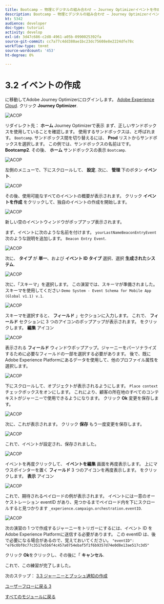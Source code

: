 ```yaml
---
title: Bootcamp — 物理とデジタルの組み合わせ — Journey Optimizerイベントを作成する
description: Bootcamp — 物理とデジタルの組み合わせ — Journey Optimizerイベントを作成する
kt: 5342
audience: developer
doc-type: tutorial
activity: develop
exl-id: 3d47c686-c2d8-4961-a05b-0990025392fa
source-git-commit: cc7a77c4dd380ae1bc23dc75608e8e2224dfe78c
workflow-type: tm+mt
source-wordcount: '453'
ht-degree: 0%

---
```


# 3.2 イベントの作成

に移動してAdobe Journey Optimizerにログインします。 [Adobe Experience Cloud](https://experience.adobe.com). クリック **Journey Optimizer**.

![ACOP](./images/acophome.png)

リダイレクト先： **ホーム**  Journey Optimizerで表示 まず、正しいサンドボックスを使用していることを確認します。 使用するサンドボックスは、と呼ばれます。 `Bootcamp`. サンドボックス間を切り替えるには、 **Prod** リストからサンドボックスを選択します。 この例では、サンドボックスの名前はです。 **Bootcamp2**. その後、 **ホーム** サンドボックスの表示 `Bootcamp`.

![ACOP](./images/acoptriglp.png)

左側のメニューで、下にスクロールして、 **設定**. 次に、 **管理** 下のボタン **イベント**.

![ACOP](./images/acopmenu.png)

その後、使用可能なすべてのイベントの概要が表示されます。 クリック **イベントを作成** をクリックして、独自のイベントの作成を開始します。

![ACOP](./images/emptyevent.png)

新しい空のイベントウィンドウがポップアップ表示されます。

まず、イベントに次のような名前を付けます。 `yourLastNameBeaconEntryEvent` 次のような説明を追加します。 `Beacon Entry Event`.

![ACOP](./images/eventdescription.png)

次に、 **タイプ** が **単一**、および **イベント ID タイプ** 選択、選択 **生成されたシステム**.

![ACOP](./images/eventidtype.png)

次に、「スキーマ」を選択します。 この演習では、スキーマが準備されました。 スキーマを使用してください `Demo System - Event Schema for Mobile App (Global v1.1) v.1`.

![ACOP](./images/eventschema.png)

スキーマを選択すると、 **フィールド** 」セクションに入力します。 これで、 **フィールド** セクションに 3 つのアイコンのポップアップが表示されます。 をクリックします。 **編集** アイコン

![ACOP](./images/eventpayload.png)

表示される **フィールド** ウィンドウポップアップ。ジャーニーをパーソナライズするために必要なフィールドの一部を選択する必要があります。  後で、既にAdobe Experience Platformにあるデータを使用して、他のプロファイル属性を選択します。

![ACOP](./images/eventfields.png)

下にスクロールして、オブジェクトが表示されるようにします。 `Place context` チェックボックスをオンにします。 これにより、顧客の所在地のすべてのコンテキストがジャーニーで使用できるようになります。 クリック **Ok** 変更を保存します。

![ACOP](./images/eventpayloadbr.png)

次に、これが表示されます。 クリック **保存** もう一度変更を保存します。

![ACOP](./images/eventsave.png)

これで、イベントが設定され、保存されました。

![ACOP](./images/eventdone.png)

イベントを再度クリックして、 **イベントを編集** 画面を再度表示します。 上にマウスポインターを置く **フィールド** 3 つのアイコンを再度表示します。 をクリックします。 **表示** アイコン

![ACOP](./images/viewevent.png)

これで、期待されるペイロードの例が表示されます。
イベントには一意のオーケストレーション eventID があり、見つかるまでペイロード内を下にスクロールすると見つかります `_experience.campaign.orchestration.eventID`.

![ACOP](./images/payloadeventID.png)

次の演習の 1 つで作成するジャーニーをトリガーにするには、イベント ID をAdobe Experience Platformに送信する必要があります。 この eventID は、後で必要になる場合があるので、覚えておいてください。
`"eventID": "e76c0bf0c77c3517e5b6f4c457a0754ebaf5f1f6b9357d74e0d8e13ae517c3d5"`

クリック **Ok**&#x200B;をクリックし、その後に「 **キャンセル**.

これで、この練習が完了しました。

次のステップ： [3.3 ジャーニーとプッシュ通知の作成](./ex3.md)

[ユーザーフローに戻る 3](./uc3.md)

[すべてのモジュールに戻る](../../overview.md)
